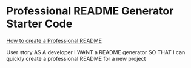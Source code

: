 # Professional README Generator Starter Code

[How to create a Professional README](./readme-guide.md)

User story 
AS A developer
I WANT a README generator
SO THAT I can quickly create a professional README for a new project
